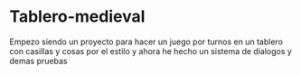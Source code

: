 # Tablero-medieval
Empezo siendo un proyecto para hacer un juego por turnos en un tablero con casillas y cosas por el estilo y ahora he hecho un sistema de dialogos y demas pruebas
